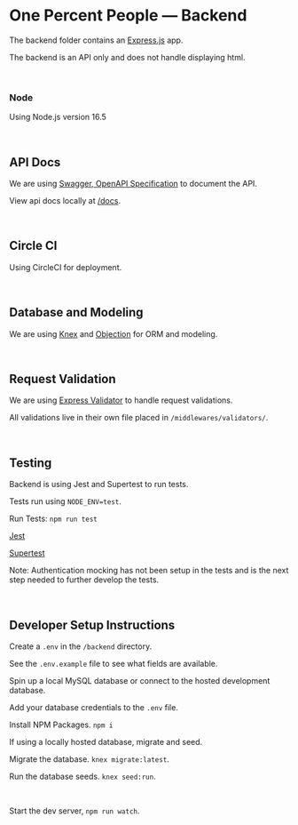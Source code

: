 # One Percent People — Backend

The backend folder contains an [Express.js](https://expressjs.com/) app.

The backend is an API only and does not handle displaying html.

<br />

### Node
Using Node.js version 16.5

<br />

## API Docs
We are using [Swagger, OpenAPI Specification](https://swagger.io/specification/) to document the API.

View api docs locally at [/docs](http://localhost:3000/docs/).

<br />

## Circle CI
Using CircleCI for deployment.

<br />

## Database and Modeling
We are using [Knex](https://knexjs.org/) and [Objection](https://vincit.github.io/objection.js/) for ORM and modeling.

<br />

## Request Validation
We are using [Express Validator](https://express-validator.github.io/docs/) to handle request validations.

All validations live in their own file placed in `/middlewares/validators/`.

<br />

## Testing
Backend is using Jest and Supertest to run tests.

Tests run using `NODE_ENV=test`.

Run Tests: `npm run test`

[Jest](https://jestjs.io/docs/getting-started)

[Supertest](https://github.com/visionmedia/supertest#readme)

Note: Authentication mocking has not been setup in the tests and is the next step needed to further develop the tests.

<br />

## Developer Setup Instructions
Create a `.env` in the `/backend` directory.

See the `.env.example` file to see what fields are available.

Spin up a local MySQL database or connect to the hosted development database.

Add your database credentials to the `.env` file.

Install NPM Packages. `npm i`

If using a locally hosted database, migrate and seed.

Migrate the database. `knex migrate:latest`.

Run the database seeds. `knex seed:run`.

<br />

Start the dev server, `npm run watch`.
